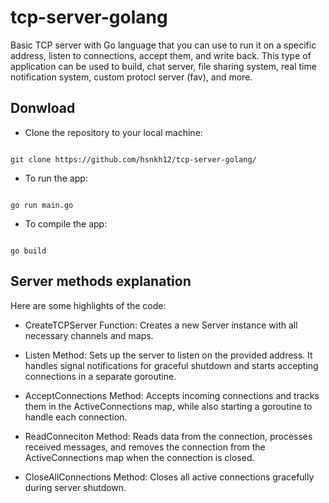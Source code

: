 # tcp-server-golang
Basic TCP server with Go language that you can use to run it on a specific address, listen to connections, accept them, and write back. This type of application can be used to build, chat server, file sharing system, real time notification system, custom protocl server (fav), and more.


## Donwload 
- Clone the repository to your local machine:

```shell

git clone https://github.com/hsnkh12/tcp-server-golang/
```
- To run the app:
```shell

go run main.go
```
- To compile the app:
```shell 

go build
```

## Server methods explanation
Here are some highlights of the code:

- CreateTCPServer Function: Creates a new Server instance with all necessary channels and maps.

- Listen Method: Sets up the server to listen on the provided address. It handles signal notifications for graceful shutdown and starts accepting connections in a separate goroutine.

- AcceptConnections Method: Accepts incoming connections and tracks them in the ActiveConnections map, while also starting a goroutine to handle each connection.

- ReadConneciton Method: Reads data from the connection, processes received messages, and removes the connection from the ActiveConnections map when the connection is closed.

- CloseAllConnections Method: Closes all active connections gracefully during server shutdown.


